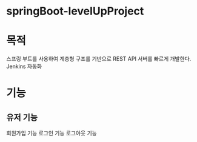 # springBoot-levelUpProject

# 목적
스프링 부트를 사용하여 계층형 구조를 기반으로 REST API 서버를 빠르게 개발한다.
Jenkins 자동화

# 기능
## 유저 기능
회원가입 기능
로그인 기능
로그아웃 기능
